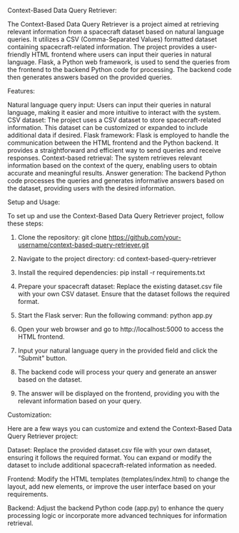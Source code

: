 Context-Based Data Query Retriever:


The Context-Based Data Query Retriever is a project aimed at retrieving relevant information from a spacecraft dataset based on natural language queries. It utilizes a CSV (Comma-Separated Values) formatted dataset containing spacecraft-related information. 
The project provides a user-friendly HTML frontend where users can input their queries in natural language. 
Flask, a Python web framework, is used to send the queries from the frontend to the backend Python code for processing.
The backend code then generates answers based on the provided queries.

Features:


Natural language query input: Users can input their queries in natural language, making it easier and more intuitive to interact with the system.
CSV dataset: The project uses a CSV dataset to store spacecraft-related information. This dataset can be customized or expanded to include additional data if desired.
Flask framework: Flask is employed to handle the communication between the HTML frontend and the Python backend. It provides a straightforward and efficient way to send queries and receive responses.
Context-based retrieval: The system retrieves relevant information based on the context of the query, enabling users to obtain accurate and meaningful results.
Answer generation: The backend Python code processes the queries and generates informative answers based on the dataset, providing users with the desired information.


Setup and Usage:



To set up and use the Context-Based Data Query Retriever project, follow these steps:

1. Clone the repository: git clone https://github.com/your-username/context-based-query-retriever.git

2. Navigate to the project directory: cd context-based-query-retriever

3. Install the required dependencies: pip install -r requirements.txt

4. Prepare your spacecraft dataset: Replace the existing dataset.csv file with your own CSV dataset. Ensure that the dataset follows the required format.

5. Start the Flask server: Run the following command: python app.py

6. Open your web browser and go to http://localhost:5000 to access the HTML frontend.

7. Input your natural language query in the provided field and click the "Submit" button.

8. The backend code will process your query and generate an answer based on the dataset.

9. The answer will be displayed on the frontend, providing you with the relevant information based on your query.


Customization:



Here are a few ways you can customize and extend the Context-Based Data Query Retriever project:

Dataset: Replace the provided dataset.csv file with your own dataset, ensuring it follows the required format. You can expand or modify the dataset to include additional spacecraft-related information as needed.

Frontend: Modify the HTML templates (templates/index.html) to change the layout, add new elements, or improve the user interface based on your requirements.

Backend: Adjust the backend Python code (app.py) to enhance the query processing logic or incorporate more advanced techniques for information retrieval.

